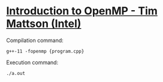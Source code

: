 # [Introduction to OpenMP - Tim Mattson (Intel)](https://youtube.com/playlist?list=PLLX-Q6B8xqZ8n8bwjGdzBJ25X2utwnoEG)

Compilation command:
```
g++-11 -fopenmp {program.cpp}
```

Execution command:
```
./a.out
```